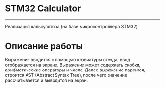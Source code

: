 # STM32 Calculator
---
Реализация калькулятора (на базе микроконтроллера STM32)

# Описание работы
Выражение вводится с помощью клавиатуры стенда, ввод отображается на экране. Выражение может содержать скобки, арифметические операторы и числа. 
Далее выражение парсится, строится AST (Abstract Syntax Tree), после чего значение рассчитывается и выводится на экран.
